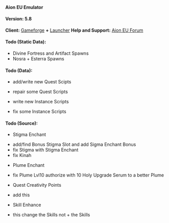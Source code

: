 #### Aion EU Emulator
#### Version: 5.8

**Client:** [Gameforge](https://de.aion.gameforge.com/website/download/) **+** [Launcher](https://github.com/AionGermany/aion-germany/blob/master/AL-Tools/AionLauncherEU_5.x.rar)
**Help and Support:** [Aion EU Forum](http://falke34.bplaced.net)

#### Todo (Static Data):
* Divine Fortress and Artifact Spawns
* Nosra + Esterra Spawns

#### Todo (Data):
* add/write new Quest Scipts
* repair some Quest Scripts

* write new Instance Scripts
* fix some Instance Scripts

#### Todo (Source):
* Stigma Enchant 
- add/find Bonus Stigma Slot and add Sigma Enchant Bonus
- fix Stigma with Stigma Enchant
- fix Kinah

* Plume Enchant
- fix Plume Lvl10 authorize with 10 Holy Upgrade Serum to a better Plume

* Quest Creativity Points
- add this

* Skill Enhance
- this change the Skills not + the Skills